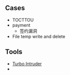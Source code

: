 ## Cases
- TOCTTOU
- payment
  - 签约漏洞
- File temp write and delete


## Tools
- [Turbo Intruder](https://portswigger.net/bappstore/9abaa233088242e8be252cd4ff534988)
- 

